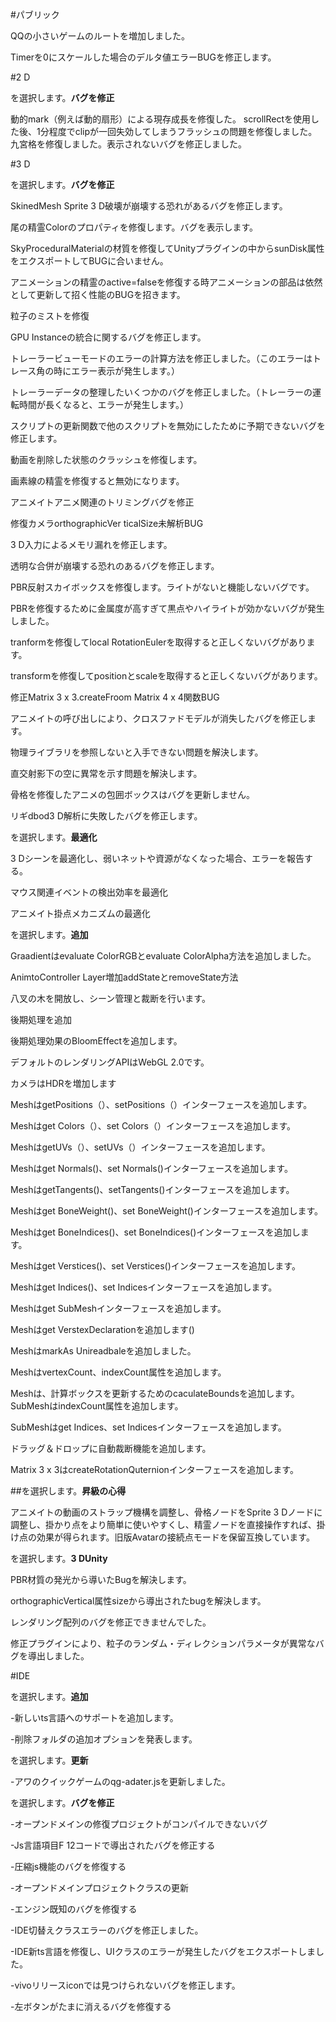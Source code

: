 #パブリック

QQの小さいゲームのルートを増加しました。


Timerを0にスケールした場合のデルタ値エラーBUGを修正します。

#2 D

を選択します。**バグを修正**

動的mark（例えば動的扇形）による現存成長を修復した。
scrollRectを使用した後、1分程度でclipが一回失効してしまうフラッシュの問題を修復しました。
九宮格を修復しました。表示されないバグを修正しました。

#3 D

を選択します。**バグを修正**

SkinedMesh Sprite 3 D破壊が崩壊する恐れがあるバグを修正します。

尾の精霊Colorのプロパティを修復します。バグを表示します。

SkyProceduralMaterialの材質を修復してUnityプラグインの中からsunDisk属性をエクスポートしてBUGに合いません。

アニメーションの精霊のactive=falseを修復する時アニメーションの部品は依然として更新して招く性能のBUGを招きます。

粒子のミストを修復

GPU Instanceの統合に関するバグを修正します。

トレーラービューモードのエラーの計算方法を修正しました。（このエラーはトレース角の時にエラー表示が発生します。）

トレーラーデータの整理したいくつかのバグを修正しました。（トレーラーの運転時間が長くなると、エラーが発生します。）

スクリプトの更新関数で他のスクリプトを無効にしたために予期できないバグを修正します。

動画を削除した状態のクラッシュを修復します。

画素線の精霊を修復すると無効になります。

アニメイトアニメ関連のトリミングバグを修正

修復カメラorthographicVer ticalSize未解析BUG

3 D入力によるメモリ漏れを修正します。

透明な合併が崩壊する恐れのあるバグを修正します。

PBR反射スカイボックスを修復します。ライトがないと機能しないバグです。

PBRを修復するために金属度が高すぎて黒点やハイライトが効かないバグが発生しました。

tranformを修復してlocal RotationEulerを取得すると正しくないバグがあります。

transformを修復してpositionとscaleを取得すると正しくないバグがあります。

修正Matrix 3 x 3.createFroom Matrix 4 x 4関数BUG

アニメイトの呼び出しにより、クロスファドモデルが消失したバグを修正します。

物理ライブラリを参照しないと入手できない問題を解決します。

直交射影下の空に異常を示す問題を解決します。

骨格を修復したアニメの包囲ボックスはバグを更新しません。

リギdbod3 D解析に失敗したバグを修正します。

を選択します。**最適化**

3 Dシーンを最適化し、弱いネットや資源がなくなった場合、エラーを報告する。

マウス関連イベントの検出効率を最適化

アニメイト掛点メカニズムの最適化

を選択します。**追加**

Graadientはevaluate ColorRGBとevaluate ColorAlpha方法を追加しました。

AnimtoController Layer増加addStateとremoveState方法

八叉の木を開放し、シーン管理と裁断を行います。

後期処理を追加

後期処理効果のBloomEffectを追加します。

デフォルトのレンダリングAPIはWebGL 2.0です。

カメラはHDRを増加します

MeshはgetPositions（）、setPositions（）インターフェースを追加します。

Meshはget Colors（）、set Colors（）インターフェースを追加します。

MeshはgetUVs（）、setUVs（）インターフェースを追加します。

Meshはget Normals()、set Normals()インターフェースを追加します。

MeshはgetTangents()、setTangents()インターフェースを追加します。

Meshはget BoneWeight()、set BoneWeight()インターフェースを追加します。

Meshはget BoneIndices()、set BoneIndices()インターフェースを追加します。

Meshはget Verstices()、set Verstices()インターフェースを追加します。

Meshはget Indices()、set Indicesインターフェースを追加します。

Meshはget SubMeshインターフェースを追加します。

Meshはget VerstexDeclarationを追加します()

MeshはmarkAs Unireadbaleを追加しました。

MeshはvertexCount、indexCount属性を追加します。

Meshは、計算ボックスを更新するためのcaculateBoundsを追加します。
SubMeshはindexCount属性を追加します。

SubMeshはget Indices、set Indicesインターフェースを追加します。

ドラッグ＆ドロップに自動裁断機能を追加します。

Matrix 3 x 3はcreateRotationQuternionインターフェースを追加します。

##を選択します。**昇級の心得** 

アニメイトの動画のストラップ機構を調整し、骨格ノードをSprite 3 Dノードに調整し、掛かり点をより簡単に使いやすくし、精霊ノードを直接操作すれば、掛け点の効果が得られます。旧版Avatarの接続点モードを保留互換しています。

を選択します。**3 DUnity**

PBR材質の発光から導いたBugを解決します。

orthographicVertical属性sizeから導出されたbugを解決します。

レンダリング配列のバグを修正できませんでした。

修正プラグインにより、粒子のランダム・ディレクションパラメータが異常なバグを導出しました。

#IDE

を選択します。**追加**

-新しいts言語へのサポートを追加します。

-削除フォルダの追加オプションを発表します。

を選択します。**更新**

-アワのクイックゲームのqg-adater.jsを更新しました。

を選択します。**バグを修正**

-オープンドメインの修復プロジェクトがコンパイルできないバグ

-Js言語項目F 12コードで導出されたバグを修正する

-圧縮js機能のバグを修復する

-オープンドメインプロジェクトクラスの更新

-エンジン既知のバグを修復する

-IDE切替えクラスエラーのバグを修正しました。

-IDE新ts言語を修復し、UIクラスのエラーが発生したバグをエクスポートしました。

-vivoリリースiconでは見つけられないバグを修正します。

-左ボタンがたまに消えるバグを修復する